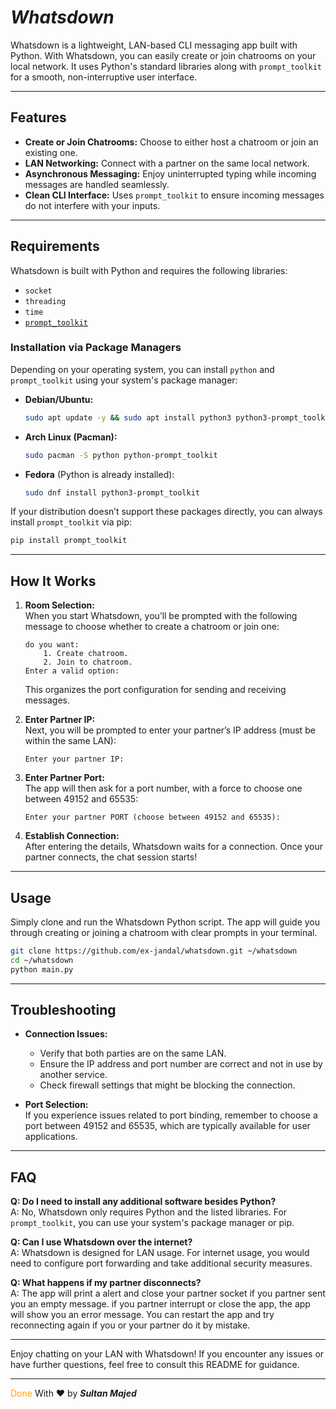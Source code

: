 # ***Whatsdown***

Whatsdown is a lightweight, LAN-based CLI messaging app built with Python. With Whatsdown, you can easily create or join chatrooms on your local network. It uses Python's standard libraries along with `prompt_toolkit` for a smooth, non-interruptive user interface.

---

## Features

- **Create or Join Chatrooms:** Choose to either host a chatroom or join an existing one.
- **LAN Networking:** Connect with a partner on the same local network.
- **Asynchronous Messaging:** Enjoy uninterrupted typing while incoming messages are handled seamlessly.
- **Clean CLI Interface:** Uses `prompt_toolkit` to ensure incoming messages do not interfere with your inputs.

---

## Requirements

Whatsdown is built with Python and requires the following libraries:

- `socket`
- `threading`
- `time`
- [`prompt_toolkit`](https://python-prompt-toolkit.readthedocs.io/)

### Installation via Package Managers

Depending on your operating system, you can install `python` and `prompt_toolkit` using your system's package manager:

- **Debian/Ubuntu:**
  ```bash
  sudo apt update -y && sudo apt install python3 python3-prompt_toolkit
  ```

- **Arch Linux (Pacman):**
  ```bash
  sudo pacman -S python python-prompt_toolkit
  ```

- **Fedora** (Python is already installed):
  ```bash
  sudo dnf install python3-prompt_toolkit
  ```

If your distribution doesn’t support these packages directly, you can always install `prompt_toolkit` via pip:

```bash
pip install prompt_toolkit
```

---

## How It Works

1. **Room Selection:**  
   When you start Whatsdown, you’ll be prompted with the following message to choose whether to create a chatroom or join one:
   ```plaintext
   do you want:
       1. Create chatroom.
       2. Join to chatroom.
   Enter a valid option:
   ```
   This organizes the port configuration for sending and receiving messages.

2. **Enter Partner IP:**  
   Next, you will be prompted to enter your partner’s IP address (must be within the same LAN):
   ```plaintext
   Enter your partner IP:
   ```

3. **Enter Partner Port:**  
   The app will then ask for a port number, with a force to choose one between 49152 and 65535:
   ```plaintext
   Enter your partner PORT (choose between 49152 and 65535):
   ```

4. **Establish Connection:**  
   After entering the details, Whatsdown waits for a connection. Once your partner connects, the chat session starts!

---

## Usage

Simply clone and run the Whatsdown Python script. The app will guide you through creating or joining a chatroom with clear prompts in your terminal.

```bash
git clone https://github.com/ex-jandal/whatsdown.git ~/whatsdown
cd ~/whatsdown
python main.py
```

---

## Troubleshooting

- **Connection Issues:**  
  - Verify that both parties are on the same LAN.
  - Ensure the IP address and port number are correct and not in use by another service.
  - Check firewall settings that might be blocking the connection.

- **Port Selection:**  
  If you experience issues related to port binding, remember to choose a port between 49152 and 65535, which are typically available for user applications.

---

## FAQ

**Q: Do I need to install any additional software besides Python?**  
A: No, Whatsdown only requires Python and the listed libraries. For `prompt_toolkit`, you can use your system's package manager or pip.

**Q: Can I use Whatsdown over the internet?**  
A: Whatsdown is designed for LAN usage. For internet usage, you would need to configure port forwarding and take additional security measures.

**Q: What happens if my partner disconnects?**  
A: The app will print a alert and close your partner socket if you partner sent you an empty message. if you partner interrupt or close the app, the app will show you an error message.  You can restart the app and try reconnecting again if you or your partner do it by mistake.

---

Enjoy chatting on your LAN with Whatsdown! If you encounter any issues or have further questions, feel free to consult this README for guidance.

---  
<span style="color: orange;">Done</span> With ❤️ by ***Sultan Majed***
